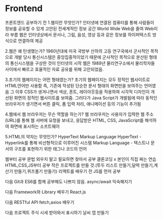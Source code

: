 # Frontend
프론트엔드 공부하기 전
1.웹이란 무엇인가?
인터넷에 연결된 컴퓨터를 통해 사람들이 정보를 공유할 수 있게 고안된 전세계적인 정보 공간
World Wide Web을 줄여 Web이라 부름
웹은 인터넷상에서 문서나, 그림, 음성, 영상 등과 같은 정보를 하이퍼텍스트 방식으로 연결하여 제공

2.웹은 왜 탄생했는가?
1960년대에 미국 국방부 산하의 고등 연구국에서 군사적인 목적으로 개발
당시 통신시스템은 중앙집중적이었기 때문에 군사적인 목적으로 분산된 형태의 통신시스템을 구상한 것이 인터넷의 시작
웹은 1989년 물리연구소에서 물리학자들 사이에서 빠르고 효율적인 자료 공유를 위해 고안되었음.

3.초기의 웹페이지는 어떤 형태였는가?
초기의 웹페이지는 모두 정적인 웹사이트로 HTML언어만 사용함 즉, 기존에 작성된 단순한 문서 형태의 화면만을 보여주는 언어였음
그 이후 CSS가 생겨나면서 색상, 폰트, 레이아웃등을 적용하여 시각적 디자인이 개선된 화면의 정적인 웹사이트를 보여줌.
그러다가 Java Script가 개발됨에 따라 동적인 브라우저가 생기면서 버튼 클릭, 폼 입력 처리, 애니메이션 등의 기능이 추가됨

4.웹에서 웹 브라우저는 무슨 역할을 하는가?
웹 브라우저는 사용자가 입력한 웹 주소(URL)를 통해 웹 서버에 요청을 보내고, 응답받은 HTML, CSS, JavaScript를 해석하여 화면에 표시하는 소프트웨어

5.HTML의 약자는 무엇인가?
HyperText Markup Language 
HyperText - Hyperlink를 통해 비선형적으로 이루어진 시스템
Markup Language - 텍스트나 문서의 구조를 표현하기 위한 태그나 코드의 언어

웹부터 공부
문법 외우지 말고 필요하면 찾아서 공부
클론코딩 x 본인이 직접 짜는 연습
HTML,CSS,JS부터 공부
작은 프로젝트를 만들  것.(투두 리스트 만들기,달력 만들기,계산기 만들기,퀴즈풀기 만들기)
리액트를 배우기 전 JS를 먼저 공부

다음
Git과 ES6를 함께 공부해도 나쁘지 않음.
async/await 익숙해지기

다음 Framework와 Library 배우기
React.js

다음 RESTful API
fetch,axios 배우기

다음 프로젝트 
주식 시세 받아와서 표시하기
날씨 앱 만들기